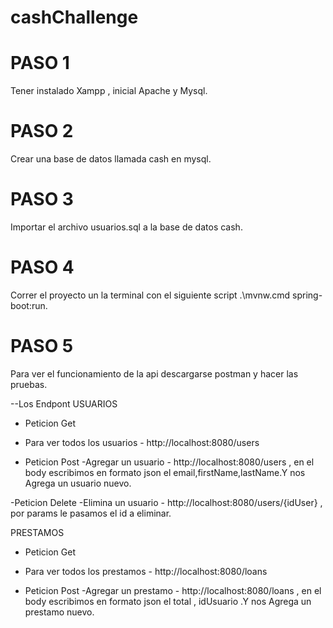 # cashChallenge

# PASO 1

Tener instalado Xampp , inicial Apache y Mysql.

# PASO 2

Crear una base de datos llamada cash en mysql.

# PASO 3

Importar el archivo usuarios.sql a la base de datos cash.

# PASO 4

Correr el proyecto un la terminal con el siguiente script .\mvnw.cmd spring-boot:run.

# PASO 5

Para ver el funcionamiento de la api descargarse postman y hacer las pruebas.

--Los Endpont
USUARIOS

- Peticion Get
- Para ver todos los usuarios - http://localhost:8080/users

- Peticion Post
  -Agregar un usuario - http://localhost:8080/users , en el body escribimos en formato json el email,firstName,lastName.Y nos Agrega un usuario nuevo.

-Peticion Delete
-Elimina un usuario - http://localhost:8080/users/{idUser} , por params le pasamos el id a eliminar.

PRESTAMOS

- Peticion Get
- Para ver todos los prestamos - http://localhost:8080/loans

- Peticion Post
  -Agregar un prestamo - http://localhost:8080/loans , en el body escribimos en formato json el total , idUsuario .Y nos Agrega un prestamo nuevo.
